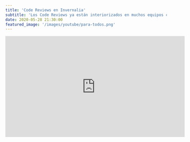 ```yaml
---
title: 'Code Reviews en Invernalia'
subtitle: 'Los Code Reviews ya están interiorizados en muchos equipos como una herramienta para mejorar la calidad de su código, aunque en muchos de ellos esto provoca más incomodidad que beneficios, más conflictos internos que consensos, más pérdida de tiempo que resultados, de estas premisas nace esta historia donde contar algunos secretos de un buen y un mal code review.'
date: 2020-05-28 21:30:00
featured_image: '/images/youtube/para-todos.png'
---
```


<iframe width="560" height="315" src="https://www.youtube.com/embed/yyJzLmNm8Qo" frameborder="0" allow="accelerometer; autoplay; clipboard-write; encrypted-media; gyroscope; picture-in-picture" allowfullscreen></iframe>

